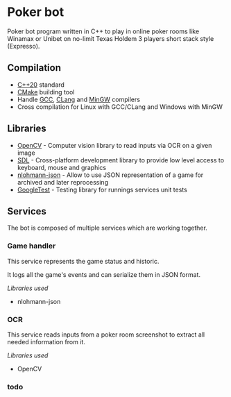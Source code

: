 # Poker bot

Poker bot program written in C++ to play in online poker rooms like Winamax or Unibet on no-limit Texas Holdem 3
players short stack style (Expresso).

## Compilation

- [C++20](https://en.cppreference.com/w/cpp/20) standard
- [CMake](https://cmake.org/) building tool
- Handle [GCC](https://gcc.gnu.org/), [CLang](https://clang.llvm.org/) and [MinGW](https://www.mingw-w64.org/) compilers
- Cross compilation for Linux with GCC/CLang and Windows with MinGW

## Libraries

- [OpenCV](https://github.com/opencv/opencv) - Computer vision library to read inputs via OCR on a given image
- [SDL](https://github.com/libsdl-org/SDL) - Cross-platform development library to provide low level access to keyboard,
  mouse and graphics
- [nlohmann-json](https://github.com/nlohmann/json) - Allow to use JSON representation of a game for archived and later
  reprocessing
- [GoogleTest](https://github.com/google/googletest) - Testing library for runnings services unit tests

## Services

The bot is composed of multiple services which are working together.

### Game handler

This service represents the game status and historic.

It logs all the game's events and can serialize them in JSON format.

*Libraries used*

- nlohmann-json

### OCR

This service reads inputs from a poker room screenshot to extract all needed information from it.

*Libraries used*

- OpenCV

### todo